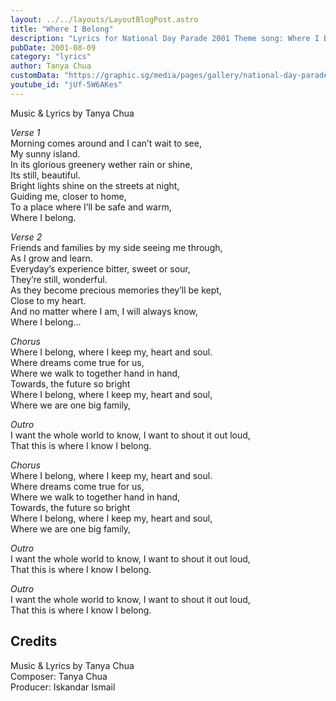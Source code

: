```yaml
---
layout: ../../layouts/LayoutBlogPost.astro
title: "Where I Belong"
description: "Lyrics for National Day Parade 2001 Theme song: Where I Belong"
pubDate: 2001-08-09
category: "lyrics"
author: Tanya Chua
customData: "https://graphic.sg/media/pages/gallery/national-day-parade-logo-2001/3491595531-1597722320/2001-ndp-1080x.jpg"
youtube_id: "jUf-5W6AKes"
---
```


Music & Lyrics by Tanya Chua  

_Verse 1_  
Morning comes around and I can’t wait to see,  
My sunny island.  
In its glorious greenery wether rain or shine,  
Its still, beautiful.  
Bright lights shine on the streets at night,  
Guiding me, closer to home,  
To a place where I’ll be safe and warm,  
Where I belong.  
  
_Verse 2_  
Friends and families by my side seeing me through,  
As I grow and learn.  
Everyday’s experience bitter, sweet or sour,  
They’re still, wonderful.  
As they become precious memories they’ll be kept,  
Close to my heart.  
And no matter where I am, I will always know,  
Where I belong…  
  
_Chorus_  
Where I belong, where I keep my, heart and soul.  
Where dreams come true for us,  
Where we walk to together hand in hand,  
Towards, the future so bright  
Where I belong, where I keep my, heart and soul,  
Where we are one big family,  
  
_Outro_  
I want the whole world to know, I want to shout it out loud,  
That this is where I know I belong.  
  
_Chorus_  
Where I belong, where I keep my, heart and soul.  
Where dreams come true for us,  
Where we walk to together hand in hand,  
Towards, the future so bright  
Where I belong, where I keep my, heart and soul,  
Where we are one big family,  
  
_Outro_  
I want the whole world to know, I want to shout it out loud,  
That this is where I know I belong.  
  
_Outro_  
I want the whole world to know, I want to shout it out loud,  
That this is where I know I belong.
  
## Credits  
Music & Lyrics by Tanya Chua  
Composer: Tanya Chua  
Producer: Iskandar Ismail  
